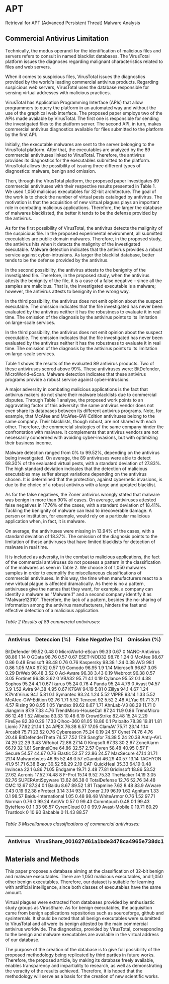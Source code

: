 # APT
Retrieval for APT (Advanced Persistent Threat) Malware Analysis

## Commercial Antivirus Limitation

Technically, the modus operandi for the identification of malicious files and servers refers to consult in named blacklist databases. The VirusTotal platform issues the diagnoses regarding malignant characteristics related to files and web servers.

When it comes to suspicious files, VirusTotal issues the diagnostics provided by the world's leading commercial antivirus products. Regarding suspicious web servers, VirusTotal uses the database responsible for sensing virtual addresses with malicious practices.

VirusTotal has Application Programming Interface (APIs) that allow programmers to query the platform in an automated way and without the use of the graphical web interface. The proposed paper employs two of the APIs made available by VirusTotal. The first one is responsible for sending the investigated files to the platform server. The second API, in turn, makes commercial antivirus diagnostics available for files submitted to the platform by the first API.

Initially, the executable malwares are sent to the server belonging to the VirusTotal platform. After that, the executables are analyzed by the 89 commercial antiviruses linked to VirusTotal. Therefore, the antivirus provides its diagnostics for the executables submitted to the platform. VirusTotal allows the possibility of issuing three different types of diagnostics: malware, benign and omission.

Then, through the VirusTotal platform, the proposed paper investigates 89 commercial antiviruses with their respective results presented in Table 1. We used  1,050 malicious executables for 32-bit architecture. The goal of the work is to check the number of virtual pests cataloged by antivirus. The motivation is that the acquisition of new virtual plagues plays an important role in combating malicious applications. Therefore, the larger the database of malwares blacklisted, the better it tends to be the defense provided by the antivirus.

As for the first possibility of VirusTotal, the antivirus detects the malignity of the suspicious file. In the proposed experimental environment, all submitted executables are public domain malwares. Therefore, in the proposed study, the antivirus hits when it detects the malignity of the investigated executable. Malware detection indicates that the antivirus provides a robust service against cyber-intrusions. As larger the blacklist database, better tends to be the defense provided by the antivirus.

In the second possibility, the antivirus attests to the benignity of the investigated file. Therefore, in the proposed study, when the antivirus attests the benignity of the file, it is a case of a false negative – since all the samples are malicious. That is, the investigated executable is a malware; however, the antivirus attests to benignity in the wrong way.

In the third possibility, the antivirus does not emit opinion about the suspect executable. The omission indicates that the file investigated has never been evaluated by the antivirus neither it has the robustness to evaluate it in real time. The omission of the diagnosis by the antivirus points to its limitation on large-scale services.

In the third possibility, the antivirus does not emit opinion about the suspect executable. The omission indicates that the file investigated has never been evaluated by the antivirus neither it has the robustness to evaluate it in real time. The omission of the diagnosis by the antivirus points to its limitation on large-scale services.

Table 1 shows the results of the evaluated 89 antivirus products. Two of these antiviruses scored above 99%. These antiviruses were: BitDefender, MicroWorld-eScan. Malware detection indicates that these antivirus programs provide a robust service against cyber-intrusions.

A major adversity in combating malicious applications is the fact that antivirus makers do not share their malware blacklists due to commercial disputes. Through Table 1 analyse, the proposed work points to an aggravating factor of this adversity: the same antivirus vendor does not even share its databases between its different antivirus programs. Note, for example, that McAfee and McAfee-GW-Edition antiviruses belong to the same company. Their blacklists, though robust, are not shared with each other. Therefore, the commercial strategies of the same company hinder the confrontation with malware. It complements that antivirus vendors are not necessarily concerned with avoiding cyber-invasions, but with optimizing their business income.

Malware detection ranged from 0% to 99.52%, depending on the antivirus being investigated. On average, the 89 antiviruses were able to detect 68.30% of the evaluated virtual pests, with a standard deviation of 27.83%. The high standard deviation indicates that the detection of malicious executables may suffer abrupt variations depending on the antivirus chosen. It is determined that the protection, against cybernetic invasions, is due to the choice of a robust antivirus with a large and updated blacklist.

As for the false negatives, the Zoner antivirus wrongly stated that malware was benign in more than 90% of cases. On average, antiviruses attested false negatives in 17.76% of the cases, with a standard deviation of 18.41%. Tackling the benignity of malware can lead to irrecoverable damage. A person or institution, for example, would rely on a particular malicious application when, in fact, it is malware.

On average, the antiviruses were missing in 13.94% of the cases, with a standard deviation of 18.37%. The omission of the diagnosis points to the limitation of these antiviruses that have limited blacklists for detection of malware in real time.

It is included as adversity, in the combat to malicious applications, the fact of the commercial antiviruses do not possess a pattern in the classification of the malwares as seen in Table 2. We choose 3 of  1,050 malwares samples in order to exemplify the miscellaneous classifications of commercial antiviruses. In this way, the time when manufacturers react to a new virtual plague is affected dramatically. As there is no a pattern, antiviruses give the names that they want, for example, a company can identify a malware as "Malware.1" and a second company identify it as "Malware12310". Therefore, the lack of a pattern, besides the no-sharing of information among the antivirus manufacturers, hinders the fast and effective detection of a malicious application.


###### Table 2 Results of 89 commercial antiviruses:

Antivirus | Deteccion (%) | False Negative (%) | Omission (%)
--------- | ------------- | ------------------ | -------------
BitDefender 99.52 0.48 0
MicroWorld-eScan 99.33 0.67 0
NANO-Antivirus 98.86 1.14 0
GData 98.76 0.57 0.67
ESET-NOD32 98.76 1.24 0
McAfee 98.67 0.86 0.48
Emsisoft 98.48 0.76 0.76
Kaspersky 98.38 1.24 0.38
AVG 98.1 0.86 1.05
MAX 97.52 0.57 1.9
Comodo 96.95 1.9 1.14
Microsoft 96.67 3.05 0.29
DrWeb 96.48 3.52 0
Ad-Aware 96.38 3.43 0.19
Webroot 96.38 0.57 3.05
Fortinet 96.38 3.62 0
VBA32 95.71 4.1 0.19
Cylance 95.52 0.1 4.38
Sophos 95.24 4.1 0.67
Ikarus 95.24 0.76 4
Panda 95.24 4.76 0
Avast 94.57 3.9 1.52
Avira 94.38 4.95 0.67
K7GW 94.19 5.81 0
Zillya 94.1 4.67 1.24
K7AntiVirus 94.1 5.81 0.1
Symantec 93.24 1.24 5.52
VIPRE 93.14 1.33 5.52
McAfee-GW-Edition 92.76 1.71 5.52
Tencent 92 5.52 2.48
ALYac 91.71 3.71 4.57
Rising 90 8.95 1.05
Yandex 89.62 8.67 1.71
AhnLab-V3 88.29 11.71 0
Jiangmin 87.9 7.33 4.76
TrendMicro-HouseCall 87.24 11.9 0.86
TrendMicro 86 12.48 1.52
Alibaba 83.33 10.48 6.19
CrowdStrike 82.48 15.24 2.29
FireEye 82.38 0.29 17.33
Qihoo-360 81.05 18.86 0.1
Paloalto 78.38 19.81 1.81
Lionic 77.62 21.14 1.24
APEX 76.38 6.57 17.05
ClamAV 75.71 23.14 1.14
Arcabit 75.71 23.52 0.76
Cybereason 75.24 0.19 24.57
Cynet 74.76 4.76 20.48
BitDefenderTheta 74.57 7.52 17.9
Sangfor 74.38 5.24 20.38
Antiy-AVL 74.29 22.29 3.43
ViRobot 72.86 27.14 0
Kingsoft 67.33 30 2.67
ZoneAlarm 66.19 32 1.81
SentinelOne 64.86 32.57 2.57
Cyren 58.48 40.95 0.57
F-Secure 54.57 44.67 0.76
Elastic 52.57 22.86 24.57
MaxSecure 47.14 31.71 21.14
Malwarebytes 46.95 52.48 0.57
eGambit 46.29 40.57 13.14
TACHYON 41.9 51.71 6.38
Bkav 39.52 58.29 2.19
CAT-QuickHeal 35.33 64.19 0.48
Invincea 22.1 6.86 71.05
Endgame 19.71 2.48 77.81
Gridinsoft 18.86 53.52 27.62
Acronis 17.52 74.48 8
F-Prot 15.14 9.52 75.33
TheHacker 14.19 3.05 82.76
SUPERAntiSpyware 13.62 86.38 0
TotalDefense 12.76 52.76 34.48
CMC 12.67 87.24 0.1
Baidu 8.67 89.52 1.81
Trapmine 7.62 8.48 83.9
AVware 7.43 0.19 92.38
nProtect 3.14 3.14 93.71
Zoner 2.19 96.19 1.62
Agnitum 1.33 0.1 98.57
Baidu-International 1.05 0.48 98.48
WhiteArmor 0.76 1.52 97.71
Norman 0.76 0 99.24
AntiVir 0.57 0 99.43
Commtouch 0.48 0.1 99.43
ByteHero 0.1 1.33 98.57
CyrenCloud 0.1 0 99.9
Avast-Mobile 0 19.71 80.29
Trustlook 0 10 90
Babable 0 11.43 88.57

###### Table 3 Miscellaneous classifications of commercial antiviruses:

Antivírus | VirusShare_001627d61a1bde3478ca4965e738dc1e | VirusShare_075efef8c9ca2f675be296d5f56406fa | VirusShare_0dab86f850fd3dafc98d0f2b401377d5
--------- | ------------------------------------------- | ------------------------------------------- | --------------------------------------------



## Materials and Methods

This paper proposes a database aiming at the classification of 32-bit benign and malware executables. There are  1,050 malicious executables, and 1,050 other benign executables. Therefore, our dataset is suitable for learning with artificial intelligence, since both classes of executables have the same amount.

Virtual plagues were extracted from databases provided by enthusiastic study groups as VirusShare. As for benign executables, the acquisition came from benign applications repositories such as sourceforge, github and sysinternals. It should be noted that all benign executables were submitted to VirusTotal and all were its benign attested by the main commercial antivirus worldwide. The diagnostics, provided by VirusTotal, corresponding to the benign and malware executables are available in the virtual address of our database.

The purpose of the creation of the database is to give full possibility of the proposed methodology being replicated by third parties in future works. Therefore, the proposed article, by making its database freely available, enables transparency and impartiality to research, as well as demonstrating the veracity of the results achieved. Therefore, it is hoped that the methodology will serve as a basis for the creation of new scientific works.
